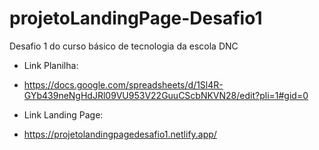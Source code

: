 # projetoLandingPage-Desafio1
Desafio 1 do curso básico de tecnologia da escola DNC

- Link Planilha:
- https://docs.google.com/spreadsheets/d/1Sl4R-GYb439neNgHdJRl09VU953V22GuuCScbNKVN28/edit?pli=1#gid=0

- Link Landing Page:
- https://projetolandingpagedesafio1.netlify.app/
